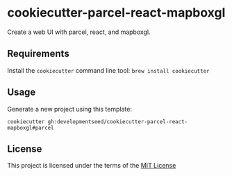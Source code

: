 # cookiecutter-parcel-react-mapboxgl

Create a web UI with parcel, react, and mapboxgl.

## Requirements

Install the `cookiecutter` command line tool: `brew install cookiecutter`

## Usage

Generate a new project using this template:

```
cookiecutter gh:developmentseed/cookiecutter-parcel-react-mapboxgl#parcel
```

## License

This project is licensed under the terms of the [MIT License](/LICENSE.md)
